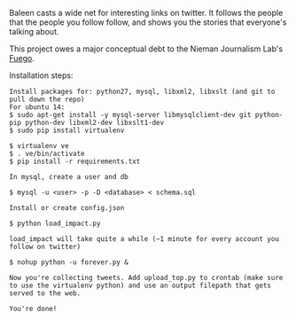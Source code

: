 Baleen casts a wide net for interesting links on twitter. It follows the people that the people you follow follow, and shows you the stories that everyone's talking about.

This project owes a major conceptual debt to the Nieman Journalism Lab's [Fuego](http://www.niemanlab.org/2013/07/introducing-openfuego-your-very-own-heat-seeking-twitter-bot/).

Installation steps:

	Install packages for: python27, mysql, libxml2, libxslt (and git to pull down the repo)
	For ubuntu 14:
	$ sudo apt-get install -y mysql-server libmysqlclient-dev git python-pip python-dev libxml2-dev libxslt1-dev
	$ sudo pip install virtualenv

    $ virtualenv ve
    $ . ve/bin/activate
    $ pip install -r requirements.txt

    In mysql, create a user and db

    $ mysql -u <user> -p -D <database> < schema.sql

    Install or create config.json

    $ python load_impact.py

    load_impact will take quite a while (~1 minute for every account you follow on twitter)

    $ nohup python -u forever.py &

    Now you're collecting tweets. Add upload_top.py to crontab (make sure to use the virtualenv python) and use an output filepath that gets served to the web.

    You're done!